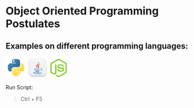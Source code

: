 # Object Oriented Programming Postulates 

## Examples on different programming languages:

<img src='https://raw.githubusercontent.com/devicons/devicon/master/icons/python/python-original.svg' width='55px' />
<img src='https://raw.githubusercontent.com/Ivan-Corporation/Ivan-Corporation/main/icons/java_22523.png' width='52px' />
<img src='https://raw.githubusercontent.com/devicons/devicon/master/icons/nodejs/nodejs-original.svg' width='52px' />


Run Script:
> Ctrl + F5